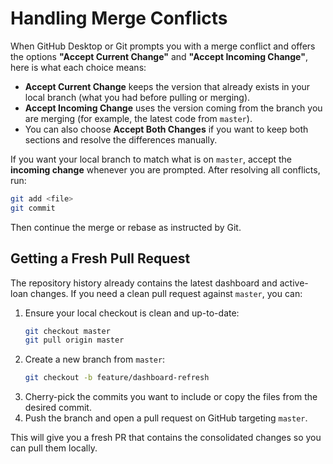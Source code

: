 # Handling Merge Conflicts

When GitHub Desktop or Git prompts you with a merge conflict and offers the options **"Accept Current Change"** and **"Accept Incoming Change"**, here is what each choice means:

- **Accept Current Change** keeps the version that already exists in your local branch (what you had before pulling or merging).
- **Accept Incoming Change** uses the version coming from the branch you are merging (for example, the latest code from `master`).
- You can also choose **Accept Both Changes** if you want to keep both sections and resolve the differences manually.

If you want your local branch to match what is on `master`, accept the **incoming change** whenever you are prompted. After resolving all conflicts, run:

```bash
git add <file>
git commit
```

Then continue the merge or rebase as instructed by Git.

## Getting a Fresh Pull Request

The repository history already contains the latest dashboard and active-loan changes. If you need a clean pull request against `master`, you can:

1. Ensure your local checkout is clean and up-to-date:
   ```bash
   git checkout master
   git pull origin master
   ```
2. Create a new branch from `master`:
   ```bash
   git checkout -b feature/dashboard-refresh
   ```
3. Cherry-pick the commits you want to include or copy the files from the desired commit.
4. Push the branch and open a pull request on GitHub targeting `master`.

This will give you a fresh PR that contains the consolidated changes so you can pull them locally.
